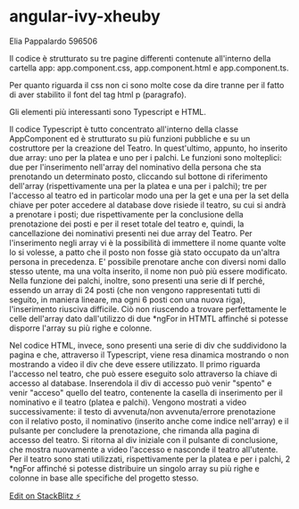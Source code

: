 # angular-ivy-xheuby

Elia Pappalardo 596506

Il codice è strutturato su tre pagine differenti contenute all'interno della cartella app: app.component.css, app.component.html e app.component.ts. 

Per quanto riguarda il css non ci sono molte cose da dire tranne per il fatto di aver stabilito il font del tag html p (paragrafo). 

Gli elementi più interessanti sono Typescript e HTML. 

Il codice Typescript è tutto concentrato all'interno della classe AppComponent ed è strutturato su più funzioni pubbliche e su un costruttore per la creazione del Teatro. In quest'ultimo, appunto, ho inserito due array: uno per la platea e uno per i palchi. Le funzioni sono molteplici: due per l'inserimento nell'array del nominativo della persona che sta prenotando un determinato posto, cliccando sul bottone di riferimento dell'array (rispettivamente una per la platea e una per i palchi); tre per l'accesso al teatro ed in particolar modo una per la get e una per la set della chiave per poter accedere al database dove risiede il teatro, su cui si andrà a prenotare i posti; due rispettivamente per la conclusione della prenotazione dei posti e per il reset totale del teatro e, quindi, la cancellazione dei nominativi presenti nei due array del Teatro. 
Per l'inserimento negli array vi è la possibilità di immettere il nome quante volte lo si volesse, a patto che il posto non fosse già stato occupato da un'altra persona in precedenza. E' possibile prenotare anche con diversi nomi dallo stesso utente, ma una volta inserito, il nome non può più essere modificato. Nella funzione dei palchi, inoltre, sono presenti una serie di If perché, essendo un array di 24 posti (che non vengono rappresentati tutti di seguito, in maniera lineare, ma ogni 6 posti con una nuova riga), l'inserimento riusciva difficile. Ciò non riuscendo a trovare perfettamente le celle dell'array dato dall'utilizzo di due *ngFor in HTMTL affinché si potesse disporre l'array su più righe e colonne.

Nel codice HTML, invece, sono presenti una serie di div che suddividono la pagina e che, attraverso il Typescript, viene resa dinamica mostrando o non mostrando a video il div che deve essere utilizzato. Il primo riguarda l'accesso nel teatro, che può essere eseguito solo attraverso la chiave di accesso al database. Inserendola il div di accesso può venir "spento" e venir "acceso" quello del teatro, contenente la casella di inserimento per il nominativo e il teatro (platea e palchi). Vengono mostrati a video successivamente: il testo di avvenuta/non avvenuta/errore prenotazione con il relativo posto, il nominativo (inserito anche come indice nell'array) e il pulsante per concludere la prenotazione, che rimanda alla pagina di accesso del teatro.
Si ritorna al div iniziale con il pulsante di conclusione, che mostra nuovamente a video l'accesso e nasconde il teatro all'utente. 
Per il teatro sono stati utilizzati, rispettivamente per la platea e per i palchi, 2 *ngFor affinché si potesse distribuire un singolo array su più righe e colonne in base alle specifiche del progetto stesso.


[Edit on StackBlitz ⚡️](https://stackblitz.com/edit/angular-ivy-xheuby)